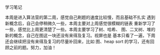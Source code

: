 学习笔记

本周是进入算法营的第二周，感觉自己刷题的速度比较慢，而且基础不扎实
遇到新概念后，自己会停稍微久一些，本周主要对上周感觉很模糊的链表
重新学习了一些，感觉比上周更清楚了一些。本周主要学习了树、哈希、
图、二叉树、堆的新的概念，自己在图这一块还没有来得及复习。视屏也是
基本只看了一遍，下周还会继续把没有来得及复习的尽量补回来，比如
图、heap sort 的学习，还有回顾之前的题。努力，加油！